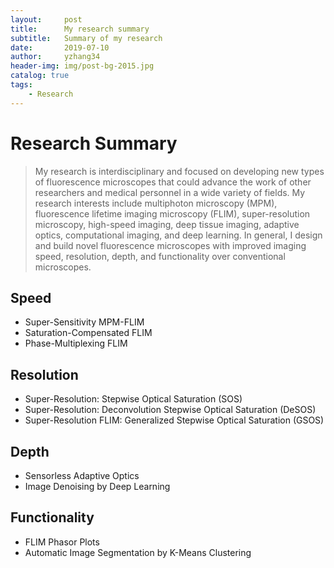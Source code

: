 ```yaml
---
layout:     post
title:      My research summary
subtitle:   Summary of my research
date:       2019-07-10
author:     yzhang34
header-img: img/post-bg-2015.jpg
catalog: true
tags:
    - Research
---
```



# Research Summary
> My research is interdisciplinary and focused on developing new types of fluorescence microscopes that could advance the work of other researchers and medical personnel in a wide variety of fields. My research interests include multiphoton microscopy (MPM), fluorescence lifetime imaging microscopy (FLIM), super-resolution microscopy, high-speed imaging, deep tissue imaging, adaptive optics, computational imaging, and deep learning. In general, I design and build novel fluorescence microscopes with improved imaging speed, resolution, depth, and functionality over conventional microscopes.

## Speed
- Super-Sensitivity MPM-FLIM
- Saturation-Compensated FLIM
- Phase-Multiplexing FLIM

## Resolution
- Super-Resolution: Stepwise Optical Saturation (SOS)
- Super-Resolution: Deconvolution Stepwise Optical Saturation (DeSOS)
- Super-Resolution FLIM: Generalized Stepwise Optical Saturation (GSOS)

## Depth
- Sensorless Adaptive Optics
- Image Denoising by Deep Learning

## Functionality
- FLIM Phasor Plots
- Automatic Image Segmentation by K-Means Clustering